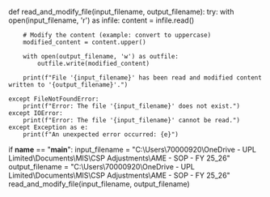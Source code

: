 def read_and_modify_file(input_filename, output_filename):
    try:
        with open(input_filename, 'r') as infile:
            content = infile.read()
        
        # Modify the content (example: convert to uppercase)
        modified_content = content.upper()
        
        with open(output_filename, 'w') as outfile:
            outfile.write(modified_content)
        
        print(f"File '{input_filename}' has been read and modified content written to '{output_filename}'.")
    
    except FileNotFoundError:
        print(f"Error: The file '{input_filename}' does not exist.")
    except IOError:
        print(f"Error: The file '{input_filename}' cannot be read.")
    except Exception as e:
        print(f"An unexpected error occurred: {e}")

if __name__ == "__main__":
    input_filename = "C:\Users\70000920\OneDrive - UPL Limited\Documents\MIS\CSP Adjustments\AME - SOP - FY 25_26"
    output_filename = "C:\Users\70000920\OneDrive - UPL Limited\Documents\MIS\CSP Adjustments\AME - SOP - FY 25_26"
    read_and_modify_file(input_filename, output_filename)
